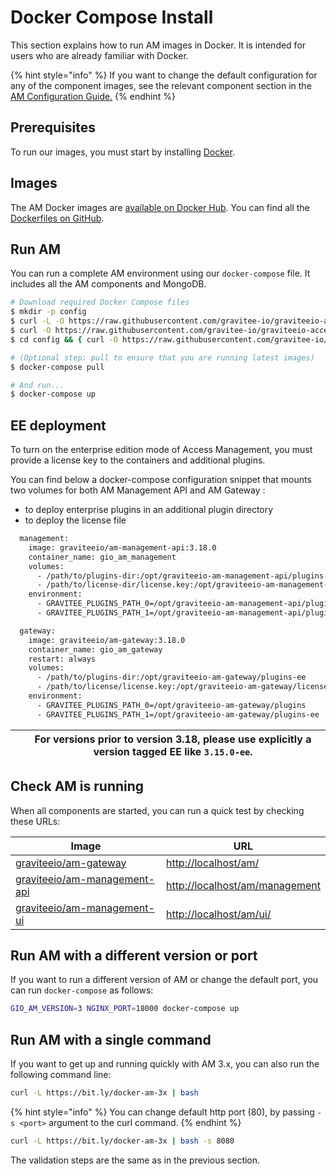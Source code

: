 # Docker Compose Install

This section explains how to run AM images in Docker. It is intended for users who are already familiar with Docker.

{% hint style="info" %}
If you want to change the default configuration for any of the component images, see the relevant component section in the [AM Configuration Guide.](../../configuration/)
{% endhint %}

## Prerequisites

To run our images, you must start by installing [Docker](https://docs.docker.com/installation/).

## Images

The AM Docker images are [available on Docker Hub](https://hub.docker.com/u/graviteeio/). You can find all the [Dockerfiles on GitHub](https://github.com/gravitee-io/graviteeio-access-management/tree/master/docker/).

## Run AM

You can run a complete AM environment using our `docker-compose` file. It includes all the AM components and MongoDB.

```sh
# Download required Docker Compose files
$ mkdir -p config
$ curl -L -O https://raw.githubusercontent.com/gravitee-io/graviteeio-access-management/master/docker/compose/docker-compose.yml
$ curl -O https://raw.githubusercontent.com/gravitee-io/graviteeio-access-management/master/docker/compose/.env
$ cd config && { curl -O https://raw.githubusercontent.com/gravitee-io/graviteeio-access-management/master/docker/compose/config/nginx.conf ; cd -; }

# (Optional step: pull to ensure that you are running latest images)
$ docker-compose pull

# And run...
$ docker-compose up
```

## EE deployment

To turn on the enterprise edition mode of Access Management, you must provide a license key to the containers and additional plugins.

You can find below a docker-compose configuration snippet that mounts two volumes for both AM Management API and AM Gateway :

* to deploy enterprise plugins in an additional plugin directory
* to deploy the license file

```sh
  management:
    image: graviteeio/am-management-api:3.18.0
    container_name: gio_am_management
    volumes:
      - /path/to/plugins-dir:/opt/graviteeio-am-management-api/plugins-ee
      - /path/to/license-dir/license.key:/opt/graviteeio-am-management-api/license/license.key
    environment:
      - GRAVITEE_PLUGINS_PATH_0=/opt/graviteeio-am-management-api/plugins
      - GRAVITEE_PLUGINS_PATH_1=/opt/graviteeio-am-management-api/plugins-ee

  gateway:
    image: graviteeio/am-gateway:3.18.0
    container_name: gio_am_gateway
    restart: always
    volumes:
      - /path/to/plugins-dir:/opt/graviteeio-am-gateway/plugins-ee
      - /path/to/license/license.key:/opt/graviteeio-am-gateway/license/license.key
    environment:
      - GRAVITEE_PLUGINS_PATH_0=/opt/graviteeio-am-gateway/plugins
      - GRAVITEE_PLUGINS_PATH_1=/opt/graviteeio-am-gateway/plugins-ee
```

|   | For versions prior to version 3.18, please use explicitly a version tagged EE like `3.15.0-ee`. |
| - | ----------------------------------------------------------------------------------------------- |

## Check AM is running

When all components are started, you can run a quick test by checking these URLs:

| Image                                                                                  | URL                                                              |
| -------------------------------------------------------------------------------------- | ---------------------------------------------------------------- |
| [graviteeio/am-gateway](https://hub.docker.com/r/graviteeio/am-gateway/)               | [http://localhost/am/](http://localhost/am/)                     |
| [graviteeio/am-management-api](https://hub.docker.com/r/graviteeio/am-management-api/) | [http://localhost/am/management](http://localhost/am/management) |
| [graviteeio/am-management-ui](https://hub.docker.com/r/graviteeio/am-webui/)           | [http://localhost/am/ui/](http://localhost/am/ui/)               |

## Run AM with a different version or port

If you want to run a different version of AM or change the default port, you can run `docker-compose` as follows:

```sh
GIO_AM_VERSION=3 NGINX_PORT=18000 docker-compose up
```

## Run AM with a single command

If you want to get up and running quickly with AM 3.x, you can also run the following command line:

```sh
curl -L https://bit.ly/docker-am-3x | bash
```

{% hint style="info" %}
You can change default http port (80), by passing `-s <port>` argument to the curl command.
{% endhint %}

```sh
curl -L https://bit.ly/docker-am-3x | bash -s 8080
```

The validation steps are the same as in the previous section.

